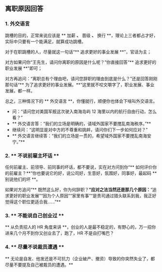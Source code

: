 ## 离职原因回答

### 1. 外交语言

跳槽的目的，正常来说应该是 ** 加薪 **、** 晋级 **、** 换行 **，理论上三者都占才好，实际中只要有一个能满足，就算成功跳槽。

对于在职跳槽的人，尽量就这一句话“** 追求更好的事业发展 **”，官话为主；

对方如果问你“王先生，请问你离职的原因是什么呢？”你直接回答“** 追求更好的职业发展 **”即可；

对方再追问：“离职总有个理由吧，请问您辞职的理由到底是什么？”还是回答刚刚那句话“** 为了追求更好的事业发展。**”这里就不咬文嚼字了，职业发展、事业发展，都一样。



总之，三种情况下的 ** 外交语言 **，你懂就行，顺便你也体会下啥叫外交语言。

- 问：“请问您对美国军舰这次驶入南海岛屿 12 海里以内的航行自由行动，怎么看？”
- ** 外交语言答：“我们的立场是明确的，请域外国家不要搅乱南海秩序。”**
- 继续问：“这明显是对中方的不尊重和挑衅，请问你们下一步如何应对？”
- ** 外交语言继续答：“我们的立场是一贯的，希望域外国家不要搅乱南海安宁。”**

### 2. ** 不说前雇主坏话 **



任何前雇主、前领导、前同事的坏话，都不要说，实在对方问到你“** 如何评价你的前雇主？**”你也要说它的好，说公司好，生意好，氛围好，同事好，最起码 ** 别说他们的坏 **。

如果对方追问“** 既然这么好，你为何辞职？**”应对之法当然还是那几个原因：**“追求更好的职业发展”“因为个人原因”“家里有事”“是贵司通过猎头联系到我，我正好觉得这个职位更适合我......”**



### 3. ** 不能说自己创业过 **

** 从负责招人的 HR 角度来讲 **，创业的人是最不稳定的，有野心的，万一招你进来几个月不到你又创业去了，跑了，HR 不是自打嘴巴？

### 4. ** 尽量不说裁员遭遇 **

** 无论是自发、他发还是不可抗力（企业破产、撤资）导致的你突然失业了，都尽量不要提及自己被裁员的遭遇。**
